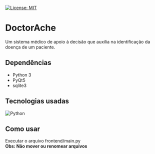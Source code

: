 [![License: MIT](https://img.shields.io/badge/License-MIT-green.svg)](https://opensource.org/licenses/MIT)

# DoctorAche
Um sistema médico de apoio à decisão que auxilia na identificação da doença de um paciente.

## Dependências
- Python 3
- PyQt5
- sqlite3

## Tecnologias usadas  
![Python](https://www.python.org/static/opengraph-icon-200x200.png)

## Como usar
Executar o arquivo frontend/main.py   
**Obs: Não mover ou renomear arquivos**
